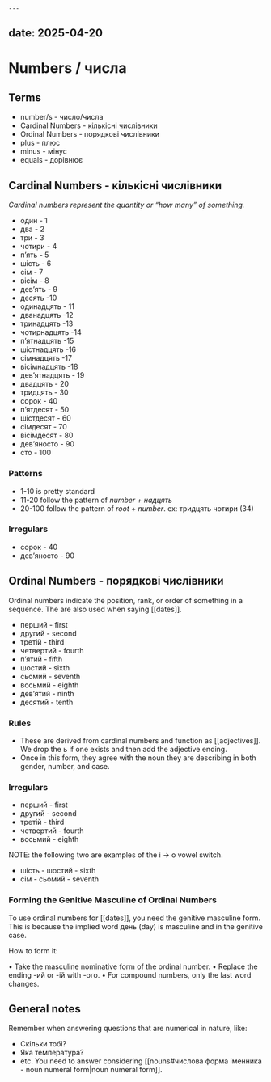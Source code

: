 	---
date: 2025-04-20
---
# Numbers / числа

## Terms

- number/s - число/числа
- Cardinal Numbers - кількісні числівники
- Ordinal Numbers - порядкові числівники
- plus - плюс
- minus - мінус
- equals - дорівнює

## Cardinal Numbers - кількісні числівники

_Cardinal numbers represent the quantity or “how many” of something._

- один - 1
- два - 2
- три - 3
- чотири - 4
- п’ять - 5 
- шість - 6
- сім - 7 
- вісім - 8
- дев’ять - 9
- десять -10
- одинадцять - 11
- дванадцять -12
- тринадцять -13
- чотирнадцять -14
- п’ятнадцять -15
- шістнадцять -16
- сімнадцять -17
- вісімнадцять -18
- дев’ятнадцять - 19
- двадцять - 20
- тридцять - 30
- сорок - 40
- п’ятдесят - 50
- шістдесят - 60
- сімдесят - 70
- вісімдесят - 80
- дев’яносто - 90 
- сто - 100

### Patterns

- 1-10 is pretty standard
- 11-20 follow the pattern of _number + надцять_
- 20-100 follow the pattern of _root + number_. ex: тридцять чотири (34)

### Irregulars

- сорок - 40
- дев’яносто - 90

## Ordinal Numbers - порядкові числівники

Ordinal numbers indicate the position, rank, or order of something in a
sequence. The are also used when saying [[dates]].

- перший - first 
- другий - second 
- третій - third 
- четвертий - fourth 
- п’ятий - fifth 
- шостий - sixth 
- сьомий - seventh 
- восьмий - eighth
- дев’ятий - ninth
- десятий - tenth

### Rules

- These are derived from cardinal numbers and function as [[adjectives]]. We drop the ь if one exists and then add the adjective ending.
- Once in this form, they agree with the noun they are describing in both gender, number, and case.

### Irregulars

- перший - first
- другий - second
- третій - third
- четвертий - fourth
- восьмий - eighth

NOTE:  the following two are examples of the i -> o vowel switch.
- шість - шостий - sixth 
- сім - сьомий - seventh 

### Forming the Genitive Masculine of Ordinal Numbers

To use ordinal numbers for [[dates]], you need the genitive masculine form. This is because the implied word день (day) is masculine and in the genitive case.

How to form it:

•	Take the masculine nominative form of the ordinal number.
•	Replace the ending -ий or -ій with -ого.
•	For compound numbers, only the last word changes.

## General notes 

Remember when answering questions that are numerical in nature, like:
- Скільки тобі?
- Яка температура?
- etc.
You need to answer considering [[nouns#числова форма іменника - noun numeral form|noun numeral form]].
